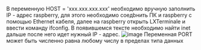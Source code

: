 В переменную HOST = 'xxx.xxx.xxx.xxx' необходимо вручную заполнить IP - адрес raspberry, для этого необходимо соедbнить ПК и raspberry с помощью Ethernet кабеля, далее на raspberry открыть LXTerminale и ввести команду ifconfig. В появившемся тексте необходимо найти inet дальше после него идет нужный IP - адрес. ![image](https://github.com/PostNeoNoir/Ethernet_Connection/assets/128212528/261d97e3-e7ff-4a86-b788-42863d598a4e)
Переменная PORT может быть численно равна любому числу в пределах типа данных
